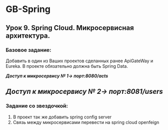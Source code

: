# GB-Spring
## Урок 9. Spring Cloud. Микросервисная архитектура.
### Базовое задание:
Добавить в один из Ваших проектов сделанных ранее ApiGateWay и Eureka. В проекте обязательно должна быть Spring Data.

__*Доступ к микросервису № 1-> порт:8080/acts*__

__*Доступ к микросервису № 2-> порт:8081/users*__
---
### Задание со звездочкой:
1. В проект так же добавить spring config server
2. Связь между микросервисами перевести на spring cloud openfeign
